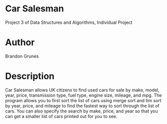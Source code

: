 # Car Salesman
Project 3 of Data Structures and Algorithms, Individual Project
# Author
Brandon Grunes
# Description
Car Salesman allows UK citizens to find used cars for sale by make, model, year, price, transmission type, fuel type, engine size, mileage, and mpg. The program allows you to first sort the list of cars using merge sort and tim sort by year, price, and mileage to find the fastest way to sort through the list of cars. You can also specify the search by make, price, and year so that you can get a smaller list of cars printed out for you to see.
